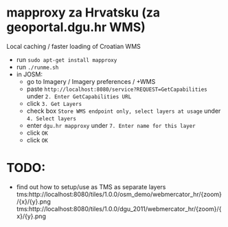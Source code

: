 # mapproxy za Hrvatsku (za geoportal.dgu.hr WMS)

Local caching / faster loading of Croatian WMS

- run `sudo apt-get install mapproxy`
- run `./runme.sh`
- in JOSM:
  - go to Imagery / Imagery preferences / +WMS
  - paste `http://localhost:8080/service?REQUEST=GetCapabilities` under `2. Enter GetCapabilities URL`
  - click `3. Get Layers`
  - check box `Store WMS endpoint only, select layers at usage` under `4. Select layers`
  - enter `dgu.hr mapproxy` under `7. Enter name for this layer`
  - click `OK`
  - click `OK`

# TODO:
- find out how to setup/use as TMS as separate layers
  tms:http://localhost:8080/tiles/1.0.0/osm_demo/webmercator_hr/{zoom}/{x}/{y}.png
  tms:http://localhost:8080/tiles/1.0.0/dgu_2011/webmercator_hr/{zoom}/{x}/{y}.png
